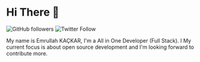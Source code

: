 # Hi There 👋

![GitHub followers](https://img.shields.io/github/followers/caporeista?label=Follow%20%40erdaltsksn&style=for-the-badge)
![Twitter Follow](https://img.shields.io/linkedin/follow/caporeista?style=for-the-badge)

My name is Emrullah KAÇKAR, I'm a All in One Developer (Full Stack). I
My current focus is about open source development and I'm looking forward to
contribute more.
